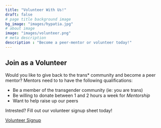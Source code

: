 ```yaml
---
title: "Volunteer With Us!"
draft: false
# page title background image
bg_image: "images/hypatia.jpg"
# about image
image: "images/volunteer.png"
# meta description
description : "Become a peer-mentor or volunteer today!"
---
```


## Join as a Volunteer

Would you like to give back to the trans* community and become a peer mentor? Mentors need to to have the following qualifications:

* Be a member of the transgender community (ie: you are trans)
* Be willing to donate between 1 and 2 hours a week for *Mentorship*
* Want to help raise up our peers

Intrested? Fill out our volunteer signup sheet today!

<div class="row">
    <div class="col-md-8">
        <a href="https://hypatiasoftware.org/index.php/civicrm/profile/create/?gid=14&reset=1" class="btn btn-primary">Volunteer Signup</a>
    </div>
</div>
